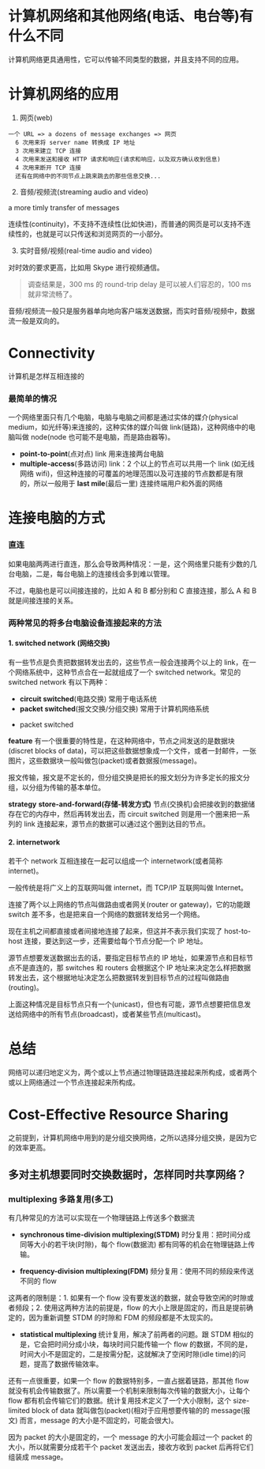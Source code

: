 # 计算机网络和其他网络(电话、电台等)有什么不同

计算机网络更具通用性，它可以传输不同类型的数据，并且支持不同的应用。

# 计算机网络的应用

1. 网页(web)

```
一个 URL => a dozens of message exchanges => 网页
  6 次用来将 server name 转换成 IP 地址
  3 次用来建立 TCP 连接
  4 次用来发送和接收 HTTP 请求和响应(请求和响应，以及双方确认收到信息)
  4 次用来断开 TCP 连接
  还有在网络中的不同节点上跳来跳去的那些信息交换...
```

2. 音频/视频流(streaming audio and video)

a more timly transfer of messages

连续性(continuity)，不支持不连续性(比如快进)，而普通的网页是可以支持不连续性的，也就是可以只传送和浏览网页的一小部分。

3. 实时音频/视频(real-time audio and video)

对时效的要求更高，比如用 Skype 进行视频通信。

> 调查结果是，300 ms 的 round-trip delay 是可以被人们容忍的，100 ms 就非常流畅了。

音频/视频流一般只是服务器单向地向客户端发送数据，而实时音频/视频中，数据流一般是双向的。

# Connectivity

计算机是怎样互相连接的

### 最简单的情况

一个网络里面只有几个电脑，电脑与电脑之间都是通过实体的媒介(physical medium，如光纤等)来连接的，这种实体的媒介叫做 link(链路)，这种网络中的电脑叫做 node(node 也可能不是电脑，而是路由器等)。

- **point-to-point**(点对点) link 用来连接两台电脑
- **multiple-access**(多路访问) link：2 个以上的节点可以共用一个 link (如无线网络 wifi)，但这种连接的可覆盖的地理范围以及可连接的节点数都是有限的，所以一般用于 **last mile**(最后一里) 连接终端用户和外面的网络

# 连接电脑的方式

### 直连

如果电脑两两进行直连，那么会导致两种情况：一是，这个网络里只能有少数的几台电脑，二是，每台电脑上的连接线会多到难以管理。

不过，电脑也是可以间接连接的，比如 A 和 B 都分别和 C 直接连接，那么 A 和 B 就是间接连接的关系。

### 两种常见的将多台电脑设备连接起来的方法

#### 1. switched network (网络交换)

有一些节点是负责把数据转发出去的，这些节点一般会连接两个以上的 link，在一个网络系统中，这种节点合在一起就组成了一个 switched network。常见的 switched network 有以下两种：

- **circuit switched**(电路交换) 常用于电话系统
- **packet switched**(报文交换/分组交换) 常用于计算机网络系统

* packet switched

**feature** 有一个很重要的特性是，在这种网络中，节点之间发送的是数据块(discret blocks of data)，可以把这些数据想象成一个文件，或者一封邮件，一张图片，这些数据块一般叫做包(packet)或者数据报(message)。

报文传输，报文是不定长的，但分组交换是把长的报文划分为许多定长的报文分组，以分组为传输的基本单位。

**strategy** **store-and-forward(存储-转发方式)** 节点(交换机)会把接收到的数据储存在它的内存中，然后再转发出去，而 circuit switched 则是用一个圈来把一系列的 link 连接起来，源节点的数据可以通过这个圈到达目的节点。

#### 2. internetwork

若干个 network 互相连接在一起可以组成一个 internetwork(或者简称 internet)。

一般传统是将广义上的互联网叫做 internet，而 TCP/IP 互联网叫做 Internet。

连接了两个以上网络的节点叫做路由或者网关(router or gateway)，它的功能跟 switch 差不多，也是把来自一个网络的数据转发给另一个网络。

现在主机之间都直接或者间接地连接了起来，但这并不表示我们实现了 host-to-host 连接，要达到这一步，还需要给每个节点分配一个 IP 地址。

源节点想要发送数据出去的话，要指定目标节点的 IP 地址，如果源节点和目标节点不是直连的，那 switches 和 routers 会根据这个 IP 地址来决定怎么样把数据转发出去，这个根据地址决定怎么把数据转发到目标节点的过程叫做路由(routing)。

上面这种情况是目标节点只有一个(unicast)，但也有可能，源节点想要把信息发送给网络中的所有节点(broadcast)，或者某些节点(multicast)。

# 总结

网络可以递归地定义为，两个或以上节点通过物理链路连接起来所构成，或者两个或以上网络通过一个节点连接起来所构成。


# Cost-Effective Resource Sharing

之前提到，计算机网络中用到的是分组交换网络，之所以选择分组交换，是因为它的效率更高。

## 多对主机想要同时交换数据时，怎样同时共享网络？

### multiplexing 多路复用(多工)

有几种常见的方法可以实现在一个物理链路上传送多个数据流

* **synchronous time-division multiplexing(STDM)** 时分复用：把时间分成同等大小的若干块(时隙)，每个 flow(数据流) 都有同等的机会在物理链路上传输。

* **frequency-division multiplexing(FDM)** 频分复用：使用不同的频段来传送不同的 flow

这两者的限制是：1. 如果有一个 flow 没有要发送的数据，就会导致空闲的时隙或者频段；2. 使用这两种方法的前提是，flow 的大小上限是固定的，而且是提前确定的，因为重新调整 STDM 的时隙和 FDM 的频段都是不太现实的。

* **statistical multiplexing** 统计复用，解决了前两者的问题。跟 STDM 相似的是，它会把时间分成小块，每块时间只能传输一个 flow 的数据，不同的是，时间大小不是固定的，二是按需分配，这就解决了空闲时隙(idle time)的问题，提高了数据传输效率。

还有一点很重要，如果一个 flow 的数据特别多，一直占据着链路，那其他 flow 就没有机会传输数据了。所以需要一个机制来限制每次传输的数据大小，让每个 flow 都有机会传输它们的数据。统计复用技术定义了一个大小限制，这个 size-limited block of data 就叫做包(packet)(相对于应用想要传输的的 message(报文) 而言，message 的大小是不固定的，可能会很大)。

因为 packet 的大小是固定的，一个 message 的大小可能会超过一个 packet 的大小，所以就需要分成若干个 packet 发送出去，接收方收到 packet 后再将它们组装成 message。